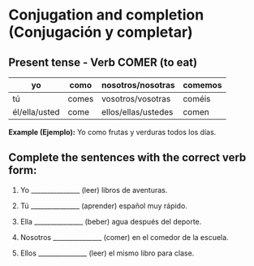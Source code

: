 # Conjugation and completion (Conjugación y completar)

## Present tense - Verb COMER (to eat)

| yo            | como  | nosotros/nosotras   | comemos |
| ------------- | ----- | ------------------- | ------- |
| tú            | comes | vosotros/vosotras   | coméis  |
| él/ella/usted | come  | ellos/ellas/ustedes | comen   |

**Example (Ejemplo):** Yo como frutas y verduras todos los días.

## Complete the sentences with the correct verb form:

1. Yo _______________ (leer) libros de aventuras.

2. Tú _______________ (aprender) español muy rápido.

3. Ella _______________ (beber) agua después del deporte.

4. Nosotros _______________ (comer) en el comedor de la escuela.

5. Ellos _______________ (leer) el mismo libro para clase.